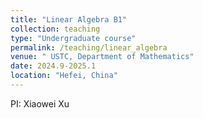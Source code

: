 ```yaml
---
title: "Linear Algebra B1"
collection: teaching
type: "Undergraduate course"
permalink: /teaching/linear_algebra
venue: " USTC, Department of Mathematics"
date: 2024.9-2025.1
location: "Hefei, China"
---
```


PI: Xiaowei Xu
